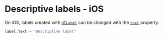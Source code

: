# Descriptive labels - iOS

On iOS, labels created with [`UILabel`](https://developer.apple.com/documentation/uikit/uilabel) can be changed with the [`text`](https://developer.apple.com/documentation/uikit/uilabel/1620538-text) property.

```swift
label.text = "Descriptive label"
```
